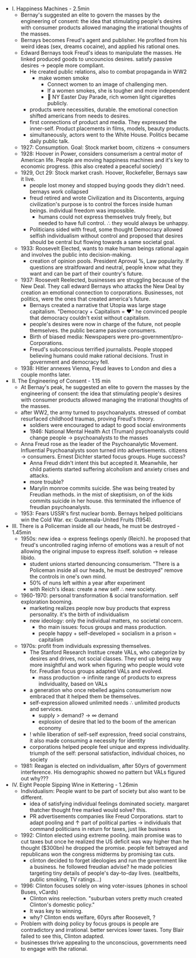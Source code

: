 - I. Happiness Machines - 2.5min
	- Bernay's suggested an elite to govern the masses by the engineering of consent: the idea that stimulating people's desires with consumer products allowed managing the irrational thoughts of the masses.
	- Bernays becomes Freud's agent and publisher. He profited from his weird ideas (sex, dreams cocaine), and applied his rational ones.
	- Edward Bernays took Freud's ideas to manipulate the masses. He linked produced goods to uncouncios desires. satisfy passive desires → people more compliant.
		- He created public relations, also to combat propaganda in WW2
			- make women smoke
				- Connect women to an image of challenging men.
				- If a women smokes, she is tougher and more independent
				- 📍 NY Easter Day Parade, rich women light cigarettes publicly.
		- products were necessities, durable. the emotional conection shifted americans from needs to desires.
		- first connections of product and media. They expressed the inner-self. Product placements in films, models, beauty products.
		- simultaneously, actors went to the White House. Politics became daily public talk.
	- 1927: Consumption. Goal: Stock market boom, citizens → consumers
	- 1928: Hoover in Power, considers consumerism a central motor of American life. People are moving happiness machines and it's key to economic progress. (this also created a peaceful society)
	- 1929, Oct 29: Stock market crash. Hoover, Rockefeller, Bernays saw it live.
		- people lost money and stopped buying goods they didn't need. bernays work collapsed
		- freud retired and wrote Civilization and its Discontents, arguing civilization's purpose is to control the forces inside human beings. individual freedom was impossible.
			- humans could not express themselves truly freely, but needed to have full control. ∴ they would always be unhappy.
		- Politicians sided with freud, some thought Democracy allowed selfish individualism without control and proposed that desires should be central but flowing towards a same societal goal.
	- 1933: Roosevelt Elected, wants to make human beings rational again and involves the public into decision-making.
		- creation of opinion pools. President Aproval %, Law popularity. If questions are straitfoward and neutral, people know what they want and can be part of their country's future.
	- 1937: Roosevelt Reelected, businesses are struggling because of the New Deal. They call edward Bernays who attacks the New Deal by creation an emotional connection to corporations. Businesses, not politics, were the ones that created america's future.
		- Bernays created a narrative that Utopia was large stage capitalism. "Democracy + Capitalism = ❤️" he convinced people that democracy couldn't exist without capitalism.
		- people's desires were now in charge of the future, not people themselves. the public became passive consumers.
		- Birth of biased media: Newspapers were pro-government/pro-Corporations.
		- Freud's subconscious terrified journalists. People stopped believing humans could make rational decisions. Trust in government and democracy fell.
	- 1938: Hitler annexes Vienna, Freud leaves to London and dies a couple months later.
- II. The Engineering of Consent - 1.15 min
	- At Bernay's peak, he suggested an elite to govern the masses by the engineering of consent: the idea that stimulating people's desires with consumer products allowed managing the irrational thoughts of the masses.
	- after WW2, the army turned to psychoanalysts. stressed of combat resurfaced childhood traumas, proving Freud's theory.
		- soldiers were encouraged to adapt to good social environments
		- 1946: National Mental Health Act (Truman) psychoanalysts could change people → psychoanalysts to the masses
	- Anna Freud rose as the leader of the Psychoanalytic Movement. Influential Psychoanalysts soon turned into advertisements. citizens → consumers. Ernest Dichter started focus groups. Huge success?
		- Anna Freud didn't intent this but accepted it. Meanwhile, her child patients started suffering alcoholism and anxiety crises and attacks.
		- more trouble?
		- Marylin monroe commits suicide. She was being treated by Freudian methods. in the mist of skeptisism, on of the kids commits suicide in her house. this terminated the influence of freudian psychoanalysts.
	- 1953: Fears USSR's first nuclear bomb. Bernays helped politicians win the Cold War. ex: Guatemala-United Fruits (1954).
- III. There is a Policeman inside all our heads, he must be destroyed - 1.45min
	- 1950s: new idea → express feelings openly (Reich). he proposed that freud's uncontrolled raging inferno of emotions was a result of not allowing the original impuse to express itself. solution → release libido.
		- student unions started denouncing consumerism. "There is a Policeman inside all our heads, he must be destroyed" remove the controls in one's own mind.
		- 50% of nuns left within a year after experiment
		- with Reich's ideas: create a new self ∴ new society.
	- 1960-1970: personal transformation & social transformation. self exploration booming.
		- marketing realizes people now buy products that express personality. it's the birth of individualism
		- new ideology: only the individual matters, no societal concern.
			- tho main issues: focus groups and mass production.
			- people happy + self-developed = socialism in a prison = capitalism
	- 1970s: profit from individuals expressing themselves.
		- The Stanford Research Institue create VALs, who categorize by desires and drives, not social classes. They end up being way more insightful and work when figuring who people would vote for. Freudian focus groups adapted VALs and evolved.
			- mass production → infinite range of products to express individuality, based on VALs
		- a generation who once rebelled agains consumerism now embraced that it helped them be themselves.
		- self-expression allowed unlimited needs ∴ unlimited products and services.
			- supply > demand? → ∞ demand
			- explosion of desire that led to the boom of the american economy
		- ! while liberation of self-self expression, freed social constrains, it also made consuming a necessity for identity
		- corporations helped people feel unique and express individuality. triumph of the self: personal satisfaction, individual choices, no society
	- 1981: Reagan is elected on individualism, after 50yrs of government interference. His demographic showed no pattern but VALs figured out why???
- IV. Eight People Sipping Wine in Kettering - 1.26min
	- Individualism: People want to be part of society but also want to be different.
		- idea of satisfying individual feelings dominated society. margaret thatcher thought free marked would solve? this.
		- PR advertisements companies like Freud Corporations. start to adapt pooling and ↑ part of political parties → individuals that command politicians in return for taxes, just like business
	- 1992: Clinton elected using extreme pooling. main promise was to cut taxes but once he realized the US deficit was way higher than he thought ($300bn) he dropped the promise. people felt betrayed and republicans won the congress midterms by promising tax cuts.
		- clinton decided to forget ideologies and run the government like a business. he followed freudian advise? he made policies targeting tiny details of people's day-to-day lives. (sealtbelts, public smoking, TV ratings...)
	- 1996: Clinton focuses solely on wing voter-issues (phones in school Buses, vCards)
		- Clinton wins reelection. "suburban voters pretty much created Clinton's domestic policy."
		- It was key to winning.
		- why? Clinton ends welfare, 60yrs after Roosevelt, ?
	- Problem with doing policy by focus groups is people are contradictory and irrational. better services lower taxes. Tony Blair failed to see this, Clinton adapted.
	- businesses thrive appealing to the unconscious, governments need to engage with the rational.